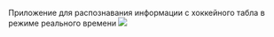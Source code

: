 Приложение для распознавания информации с хоккейного табла в режиме реального времени
![](https://drive.google.com/u/0/uc?id=12J_MdMWEl2yvWadS71uXnmvSv4dqqedX)
